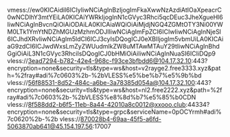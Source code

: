 vmess://ew0KICAidiI6ICIyIiwNCiAgInBzIjogImFkaXwwNzAzdiAtIOaXpeacrC0wNCDlhY3mtYEiLA0KICAiYWRkIjogInN1cGVyc3Rhci5qcDEuc3JheXgueHl6IiwNCiAgInBvcnQiOiAiODAiLA0KICAiaWQiOiAiMjdjNGQ4ZGMtOTY3Ni00YWM0LTk1YmYtNDZhMGUzMzhmODJlIiwNCiAgImFpZCI6ICIwIiwNCiAgInNjeSI6ICJhdXRvIiwNCiAgIm5ldCI6ICJ3cyIsDQogICJ0eXBlIjogIm5vbmUiLA0KICAiaG9zdCI6ICJwdWxsLmZyZWUudmlkZW8uMTAwMTAuY29tIiwNCiAgInBhdGgiOiAiL3N1cGVyc3RhciIsDQogICJ0bHMiOiAiIiwNCiAgInNuaSI6ICIiDQp9
vless://3ead7294-b782-42e4-968c-f93ce3bfbdd6@104.17.32.10:443?encryption=none&security=tls&type=ws&host=v2rayge2.free3333.xyz&path=%2fray#adi%7c0603%2b-%2bVLESS%e5%be%b7%e5%9b%bd
vless://56f88531-8d52-484c-a6be-3a78385d054a@104.17.32.100:443?encryption=none&security=tls&type=ws&host=nl2.free2222.xyz&path=%2fray#adi%7c0603%2b-%2bVLESS%e8%8d%b7%e5%85%b0CDN
vless://8f588dd2-b6f5-11eb-8a44-42010a8c0012@xxooo.club:44334?encryption=none&security=tls&type=grpc&serviceName=0pOCYrmh#adi%7c0620%2b-%2b
vless://870028b4-69aa-45f5-a6fd-5063870ab641@45.154.197.56:17007
